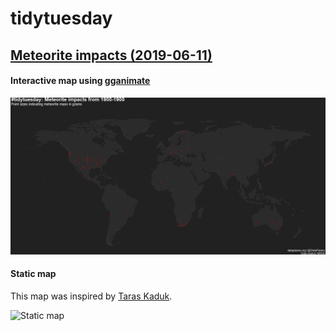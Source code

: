 # tidytuesday

## [Meteorite impacts (2019-06-11)](https://github.com/rfordatascience/tidytuesday/tree/master/data/2019/2019-06-11)

#### Interactive map using [gganimate](https://github.com/thomasp85/gganimate)
![Interactive map](https://raw.githubusercontent.com/lhehnke/tidytuesday/master/meteorite-impacts/meteorite_map_animated.gif)

#### Static map 

This map was inspired by [Taras Kaduk](https://taraskaduk.com/2017/11/26/pixel-maps/).

![Static map](https://raw.githubusercontent.com/lhehnke/tidytuesday/master/meteorite-impacts/meteorite_map.png)
